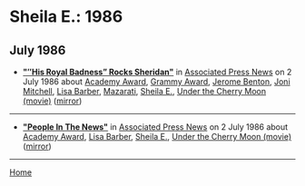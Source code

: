 # Sheila E.: 1986

## July 1986

 - [**"″His Royal Badness” Rocks Sheridan"**](https://apnews.com/485767a7a9734b8abcd31a5d36f3ffa1) in [Associated Press News](https://apnews.com/) on 2 July 1986 about [Academy Award](../../topics/academy-award/index.md), [Grammy Award](../../topics/grammy-award/index.md), [Jerome Benton](../../topics/jerome-benton/index.md), [Joni Mitchell](../../topics/joni-mitchell/index.md), [Lisa Barber](../../topics/lisa-barber/index.md), [Mazarati](../../topics/mazarati/index.md), [Sheila E.](../../topics/sheila-e/index.md), [Under the Cherry Moon (movie)](../../topics/movie/under-the-cherry-moon/index.md) ([mirror](https://web.archive.org/web/*/https://apnews.com/485767a7a9734b8abcd31a5d36f3ffa1))

----

 - [**"People In The News"**](https://apnews.com/a54722baa9192b6b063a98d9a77d403b) in [Associated Press News](https://apnews.com/) on 2 July 1986 about [Academy Award](../../topics/academy-award/index.md), [Lisa Barber](../../topics/lisa-barber/index.md), [Sheila E.](../../topics/sheila-e/index.md), [Under the Cherry Moon (movie)](../../topics/movie/under-the-cherry-moon/index.md) ([mirror](https://web.archive.org/web/*/https://apnews.com/a54722baa9192b6b063a98d9a77d403b))

----

[Home](../)
